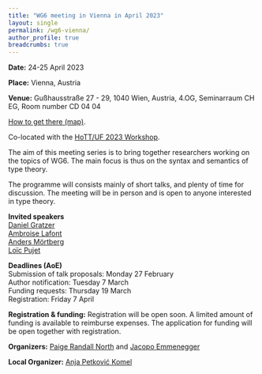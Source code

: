 ```yaml
---
title: "WG6 meeting in Vienna in April 2023"
layout: single
permalink: /wg6-vienna/
author_profile: true
breadcrumbs: true
---
```


**Date:** 24-25 April 2023

**Place:** Vienna, Austria

**Venue:** Gußhausstraße 27 - 29, 1040 Wien, Austria,
4.OG, Seminarraum CH EG, Room number CD 04 04

[How to get there (map)](venue.png).

Co-located with the [HoTT/UF 2023 Workshop](https://hott-uf.github.io/2023/).

The aim of this meeting series is to bring together researchers working on the topics of WG6. The main focus is thus on the syntax and semantics of type theory.

The programme will consists mainly of short talks, and plenty of time for discussion. The meeting will be in person and is open to anyone interested in type theory.


**Invited speakers**  
[Daniel Gratzer](https://jozefg.github.io/)  
[Ambroise Lafont](https://amblafont.github.io/)  
[Anders Mörtberg](https://staff.math.su.se/anders.mortberg/)  
[Loïc Pujet](https://pujet.fr/)  


**Deadlines (AoE)**  
Submission of talk proposals: Monday 27 February  
Author notification: Tuesday 7 March  
Funding requests: Thursday 19 March  
Registration: Friday 7 April  

**Registration & funding:** Registration will be open soon. A limited amount of funding is available to reimburse expenses. The application for funding will be open together with registration.

**Organizers:** [Paige Randall North](https://paigenorth.github.io/) and [Jacopo Emmenegger](https://jacopoemmenegger.wordpress.com/)

**Local Organizer:** [Anja Petković Komel](https://anjapetkovic.com/)
